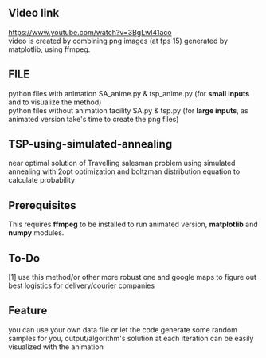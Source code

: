 ## Video link
https://www.youtube.com/watch?v=3BgLwl41aco <br />
video is created by combining png images (at fps 15) generated by matplotlib, using ffmpeg. 

## FILE
python files with animation SA_anime.py & tsp_anime.py (for __small inputs__ and to visualize the method) <br />
python files without animation facility SA.py & tsp.py (for __large inputs__, as animated version take's time to create the png files)

## TSP-using-simulated-annealing
near optimal solution of Travelling salesman problem using simulated annealing with 2opt optimization and boltzman distribution equation to calculate probability

## Prerequisites
This requires __ffmpeg__ to be installed to run animated version, __matplotlib__ and __numpy__ modules.

## To-Do
[1] use this method/or other more robust one and google maps to figure out best logistics for delivery/courier companies

## Feature
you can use your own data file or let the code generate some random samples for you, output/algorithm's solution at each iteration can be easily visualized with the animation


